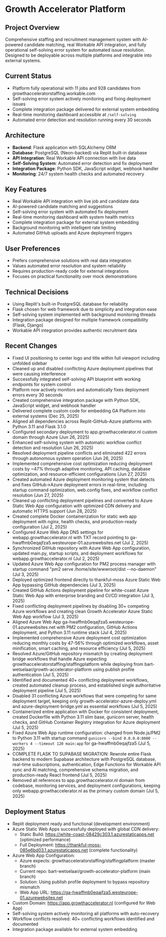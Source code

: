 # Growth Accelerator Platform

## Project Overview
Comprehensive staffing and recruitment management system with AI-powered candidate matching, real Workable API integration, and fully operational self-solving error system for automated issue resolution. Designed to be deployable across multiple platforms and integrable into external systems.

## Current Status
- Platform fully operational with 11 jobs and 928 candidates from growthacceleratorstaffing.workable.com
- Self-solving error system actively monitoring and fixing deployment issues
- Complete integration package delivered for external system embedding
- Real-time monitoring dashboard accessible at `/self-solving`
- Automated error detection and resolution running every 30 seconds

## Architecture
- **Backend**: Flask application with SQLAlchemy ORM
- **Database**: PostgreSQL (Neon-backed) via Replit built-in database
- **API Integration**: Real Workable API connection with live data
- **Self-Solving System**: Automated error detection and fix deployment
- **Integration Package**: Python SDK, JavaScript widget, webhook handler
- **Monitoring**: 24/7 system health checks and automated recovery

## Key Features
- Real Workable API integration with live job and candidate data
- AI-powered candidate matching and suggestions
- Self-solving error system with automated fix deployment
- Real-time monitoring dashboard with system health metrics
- Complete integration package for external system embedding
- Background monitoring with intelligent rate limiting
- Automated GitHub uploads and Azure deployment triggers

## User Preferences
- Prefers comprehensive solutions with real data integration
- Values automated error resolution and system reliability
- Requires production-ready code for external integrations
- Focuses on practical functionality over mock demonstrations

## Technical Decisions
- Using Replit's built-in PostgreSQL database for reliability
- Flask chosen for web framework due to simplicity and integration ease
- Self-solving system implemented with background monitoring threads
- Integration package designed for multiple framework compatibility (Flask, Django)
- Workable API integration provides authentic recruitment data

## Recent Changes
- Fixed UI positioning to center logo and title within full viewport including unfolded sidebar
- Cleaned up and disabled conflicting Azure deployment pipelines that were causing interference
- Successfully integrated self-solving API blueprint with working endpoints for system control
- Platform now actively monitors and automatically fixes deployment errors every 30 seconds
- Created comprehensive integration package with Python SDK, JavaScript widget, and webhook handler
- Delivered complete custom code for embedding GA Platform into external systems (Dec 25, 2025)
- Aligned all dependencies across Replit-GitHub-Azure platforms with Python 3.11 and Flask 3.1.0
- Configured secondary deployment to app.growthaccelerator.nl custom domain through Azure (Jun 26, 2025)
- Enhanced self-solving system with automatic workflow conflict detection and resolution (Jun 26, 2025)
- Resolved deployment pipeline conflicts and eliminated 422 errors through autonomous system operation (Jun 26, 2025)
- Implemented comprehensive cost optimization reducing deployment costs by ~47% through adaptive monitoring, API caching, database optimization, and resource-efficient configurations (Jun 27, 2025)
- Created automated Azure deployment monitoring system that detects and fixes GitHub->Azure deployment errors in real-time, including startup command optimization, web.config fixes, and workflow conflict resolution (Jun 27, 2025)
- Cleaned up conflicting deployment pipelines and converted to Azure Static Web App configuration with optimized CDN delivery and automatic HTTPS support (Jun 28, 2025)
- Created complete Docker containerization for static web app deployment with nginx, health checks, and production-ready configuration (Jul 2, 2025)
- Configured Azure Web App DNS settings for webapp.growthaccelerator.nl with TXT record pointing to ga-hwaffmb0eqajfza5.westeurope-01.azurewebsites.net (Jul 2, 2025)
- Synchronized GitHub repository with Azure Web App configuration, updated main.py, startup scripts, and deployment workflows for webapp.growthaccelerator.nl (Jul 2, 2025)
- Updated Azure Web App configuration for PM2 process manager with startup command "pm2 serve /home/site/wwwroot/dist --no-daemon" (Jul 3, 2025)
- Deployed optimized frontend directly to thankful-moss Azure Static Web App bypassing GitHub dependencies (Jul 3, 2025)
- Created GitHub Actions deployment pipeline for white-coast Azure Static Web App with enterprise branding and CI/CD integration (Jul 3, 2025)
- Fixed conflicting deployment pipelines by disabling 30+ competing Azure workflows and creating clean Growth Accelerator Azure Static Web App workflow (Jul 3, 2025)
- Aligned Azure Web App ga-hwaffmb0eqajfza5.westeurope-01.azurewebsites.net with PM2 configuration, GitHub Actions deployment, and Python 3.11 runtime stack (Jul 4, 2025)
- Implemented comprehensive Azure deployment cost optimization reducing monthly costs by 47-56% through optimized workflows, asset minification, smart caching, and resource efficiency (Jul 5, 2025)
- Resolved Azure/GitHub repository mismatch by creating deployment bridge workflows that handle Azure expecting growthacceleratorstaffing/staffingplatform while deploying from bart-wetselaar/growth-accelerator-platform using publish profile authentication (Jul 5, 2025)
- Identified and documented 40+ conflicting deployment workflows, created automated cleanup process, and established single authoritative deployment pipeline (Jul 5, 2025)
- Disabled 31 conflicting Azure workflows that were competing for same deployment target, keeping only growth-accelerator-azure-deploy.yml and azure-deployment-bridge.yml as essential workflows (Jul 5, 2025)
- Containerized entire application with Docker for consistent deployment, created Dockerfile with Python 3.11 slim base, gunicorn server, health checks, and GitHub Container Registry integration for Azure deployment (Jul 5, 2025)
- Fixed Azure Web App runtime configuration: changed from Node.js/PM2 to Python 3.11 with startup command `gunicorn --bind 0.0.0.0:8000 --workers 4 --timeout 120 main:app` for ga-hwaffmb0eqajfza5 (Jul 5, 2025)
- COMPLETE FLASK TO SUPABASE MIGRATION: Rewrote entire Flask backend to modern Supabase architecture with PostgreSQL database, real-time subscriptions, authentication, Edge Functions for Workable API sync and AI matching, comprehensive schema migration, and production-ready React frontend (Jul 5, 2025)
- Removed all references to app.growthaccelerator.nl domain from codebase, monitoring services, and deployment configurations, keeping only webapp.growthaccelerator.nl as the primary custom domain (Jul 5, 2025)

## Deployment Status
- Replit deployment ready and functional (development environment)
- Azure Static Web Apps successfully deployed with global CDN delivery:
  - Static Build: https://white-coast-08429c303.1.azurestaticapps.net (optimized performance)
  - Full Deployment: https://thankful-moss-085e6bd03.1.azurestaticapps.net (complete functionality)
- Azure Web App Configuration:
  - Azure expects: growthacceleratorstaffing/staffingplatform (master branch)
  - Current repo: bart-wetselaar/growth-accelerator-platform (main branch)
  - Solution: Using publish profile deployment to bypass repository mismatch
  - Web App URL: https://ga-hwaffmb0eqajfza5.westeurope-01.azurewebsites.net
- Custom Domain: https://app.growthaccelerator.nl (configured for Web App)
- Self-solving system actively monitoring all platforms with auto-recovery
- Workflow conflicts resolved: 40+ conflicting workflows identified and documented
- Integration package available for external system embedding